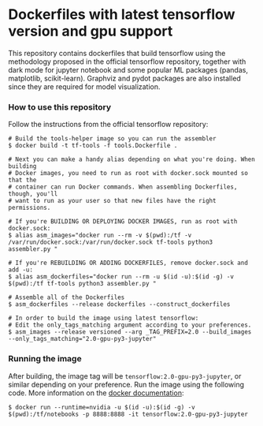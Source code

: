 # Dockerfiles with latest tensorflow version and gpu support

This repository contains dockerfiles that build tensorflow using the methodology proposed in the official tensorflow repository, together with dark mode for jupyter notebook and some popular ML packages (pandas, matplotlib, scikit-learn). Graphviz and pydot packages are also installed since they are required for model visualization.


### How to use this repository

Follow the instructions from the official tensorflow repository:

```
# Build the tools-helper image so you can run the assembler
$ docker build -t tf-tools -f tools.Dockerfile .

# Next you can make a handy alias depending on what you're doing. When building
# Docker images, you need to run as root with docker.sock mounted so that the
# container can run Docker commands. When assembling Dockerfiles, though, you'll
# want to run as your user so that new files have the right permissions.

# If you're BUILDING OR DEPLOYING DOCKER IMAGES, run as root with docker.sock:
$ alias asm_images="docker run --rm -v $(pwd):/tf -v /var/run/docker.sock:/var/run/docker.sock tf-tools python3 assembler.py "

# If you're REBUILDING OR ADDING DOCKERFILES, remove docker.sock and add -u:
$ alias asm_dockerfiles="docker run --rm -u $(id -u):$(id -g) -v $(pwd):/tf tf-tools python3 assembler.py "

# Assemble all of the Dockerfiles
$ asm_dockerfiles --release dockerfiles --construct_dockerfiles

# In order to build the image using latest tensorflow:
# Edit the only_tags_matching argument according to your preferences.
$ asm_images --release versioned --arg _TAG_PREFIX=2.0 --build_images --only_tags_matching="2.0-gpu-py3-jupyter"
```

### Running the image

After building, the image tag will be `tensorflow:2.0-gpu-py3-jupyter`, or similar depending on your preference.
Run the image using the following code. More information on the [docker documentation](https://docs.docker.com/engine/reference/run/):

```
$ docker run --runtime=nvidia -u $(id -u):$(id -g) -v $(pwd):/tf/notebooks -p 8888:8888 -it tensorflow:2.0-gpu-py3-jupyter
```




